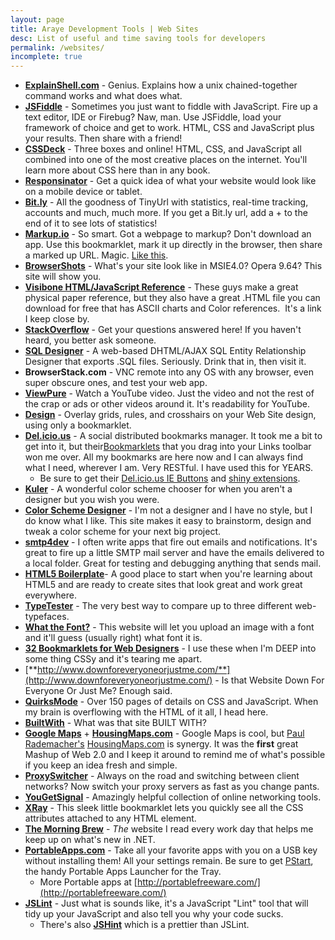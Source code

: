 ```yaml
---
layout: page
title: Araye Development Tools | Web Sites
desc: List of useful and time saving tools for developers
permalink: /websites/
incomplete: true
---
```


*   [**ExplainShell.com**](http://explainshell.com/) - Genius. Explains how a unix chained-together command works and what does what.
*   [**JSFiddle**](http://jsfiddle.net/) - Sometimes you just want to fiddle with JavaScript. Fire up a text editor, IDE or Firebug? Naw, man. Use JSFiddle, load your framework of choice and get to work. HTML, CSS and JavaScript plus your results. Then share with a friend!
*   [**CSSDeck**](http://cssdeck.com/) - Three boxes and online! HTML, CSS, and JavaScript all combined into one of the most creative places on the internet. You'll learn more about CSS here than in any book.&nbsp;
*   [**Responsinator**](http://www.responsinator.com/?url=hanselman.com) - Get a quick idea of what your website would look like on a mobile device or tablet.
*   [**Bit.ly**](http://bit.ly/) - All the goodness of TinyUrl with statistics, real-time tracking, accounts and much, much more. If you get a Bit.ly url, add a + to the end of it to see lots of statistics!
*   [**Markup.io**](http://markup.io/) - So smart. Got a webpage to markup? Don't download an app. Use this bookmarklet, mark it up directly in the browser, then share a marked up URL. Magic. [Like this](http://markup.io/v/tjy07ajt25pe).
*   [**BrowserShots**](http://browsershots.org/) - What's your site look like in MSIE4.0? Opera 9.64? This site will show you.
*   [**Visibone HTML/JavaScript Reference**](http://www.visibone.com/) - These guys make a great physical paper reference, but they also have a great .HTML file you can download for free that has ASCII charts and Color references.&nbsp; It's a link I keep close by.
*   [**StackOverflow**](http://stackoverflow.com/) - Get your questions answered here! If you haven't heard, you better ask someone.
*   [**SQL Designer**](http://ondras.zarovi.cz/sql/demo/) - A web-based DHTML/AJAX SQL Entity Relationship Designer that exports .SQL files. Seriously. Drink that in, then visit it.
*   **BrowserStack.com** - VNC remote into any OS with any browser, even super obscure ones, and test your web app.
*   [**ViewPure**](http://viewpure.com/) - Watch a YouTube video. Just the video and not the rest of the crap or ads or other videos around it. It's readability for YouTube.
*   [**Design**](http://www.sprymedia.co.uk/article/Design) - Overlay grids, rules, and crosshairs on your Web Site design, using only a bookmarklet.
*   [**Del.icio.us**](http://del.icio.us/shanselman) - A social distributed bookmarks manager. It took me a bit to get into it, but their[Bookmarklets](http://del.icio.us/doc/about) that you drag into your Links toolbar won me over. All my bookmarks are here now and I can always find what I need, wherever I am. Very RESTful. I have used this for YEARS.
	*	Be sure to get their [Del.icio.us IE Buttons](http://delicious.com/help/tools) and [shiny extensions](http://delicious.com/help/tools).
*   [**Kuler**](http://kuler.adobe.com/) - A wonderful color scheme chooser for when you aren't a designer but you wish you were.
*   [**Color Scheme Designer**](http://colorschemedesigner.com/) - I'm not a designer and I have no style, but I do know what I like. This site makes it easy to brainstorm, design and tweak a color scheme for your next big project.
*   [**smtp4dev**](http://smtp4dev.codeplex.com/) - I often write apps that fire out emails and notifications. It's great to fire up a little SMTP mail server and have the emails delivered to a local folder. Great for testing and debugging anything that sends mail.
*   [**HTML5 Boilerplate**](http://html5boilerplate.com/)- A good place to start when you're learning about HTML5 and are ready to create sites that look great and work great everywhere.
*   [**TypeTester**](http://www.typetester.org/) - The very best way to compare up to three different web-typefaces.
*   [**What the Font?**](http://www.myfonts.com/WhatTheFont/) - This website will let you upload an image with a font and it'll guess (usually right) what font it is.
*   [**32 Bookmarklets for Web Designers**](http://speckyboy.com/2009/02/16/32-indispensable-bookmarklets-for-web-developers-and-designers/) - I use these when I'm DEEP into some thing CSSy and it's tearing me apart.
*   [**http://www.downforeveryoneorjustme.com/**](http://www.downforeveryoneorjustme.com/) - Is that Website Down For Everyone Or Just Me? Enough said.
*   [**QuirksMode**](http://www.quirksmode.org/) - Over 150 pages of details on CSS and JavaScript. When my brain is overflowing with the HTML of it all, I head here.
*   [**BuiltWith**](http://builtwith.com/) - What was that site BUILT WITH?
*   [**Google Maps**](http://maps.google.com/) + [**HousingMaps.com**](http://www.housingmaps.com/) - Google Maps is cool, but [Paul Rademacher's](http://www.cs.unc.edu/~rademach/) [HousingMaps.com](http://www.housingmaps.com/) is synergy. It was the **first** great Mashup of Web 2.0 and I keep it around to remind me of what's possible if you keep an idea fresh and simple.
*   [**ProxySwitcher**](http://mwiedemeyer.de/ProxySwitcher) - Always on the road and switching between client networks? Now switch your proxy servers as fast as you change pants.
*   [**YouGetSignal**](http://www.yougetsignal.com/) - Amazingly helpful collection of online networking tools.
*   [**XRay**](http://westciv.com/xray/index.html) - This sleek little bookmarklet lets you quickly see all the CSS attributes attached to any HTML element.
*   [**The Morning Brew**](http://blog.cwa.me.uk/tags/morning-brew/) - _The_ website I read every work day that helps me keep up on what's new in .NET.
*   [**PortableApps.com**](http://portableapps.com/) - Take all your favorite apps with you on a USB key without installing them! All your settings remain. Be sure to get [PStart](http://portableapps.com/apps/utilities/pstart), the handy Portable Apps Launcher for the Tray.
    *	More Portable apps at [http://portablefreeware.com/](http://portablefreeware.com/)
*   [**JSLint**](http://www.jslint.com/) - Just what is sounds like, it's a JavaScript "Lint" tool that will tidy up your JavaScript and also tell you why your code sucks.
    *   There's also [**JSHint**](http://www.jshint.com/) which is a prettier than JSLint.
 
